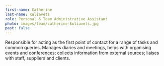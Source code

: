 ```yaml
---
first-name: Catherine
last-name: Kuliavets
role: Personal & Team Administrative Assistant
photo: images/team/catherine-kuliavets.jpg
past: false
---
```

Responsible for acting as the first point of contact for a range of tasks and common queries.
Manages diaries and meetings,  helps with organising events and conferences; collects information
from external sources; liaises with staff, suppliers and clients.
